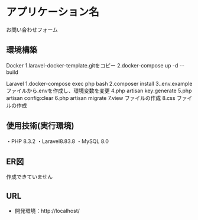 # アプリケーション名
お問い合わせフォーム

## 環境構築
Docker
1.laravel-docker-template.gitをコピー
2.docker-compose up -d --build

Laravel
1.docker-compose exec php bash
2.composer install
3..env.exampleファイルから.envを作成し、環境変数を変更
4.php artisan key:generate
5.php artisan config:clear
6.php artisan migrate
7.view ファイルの作成
8.css ファイルの作成

## 使用技術(実行環境)
・PHP 8.3.2
・Laravel8.83.8
・MySQL 8.0

## ER図
作成できていません

## URL
- 開発環境：http://localhost/

